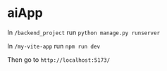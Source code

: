 # aiApp

In `/backend_project`  run `python manage.py runserver`

In `/my-vite-app` run `npm run dev`

Then go to `http://localhost:5173/`
